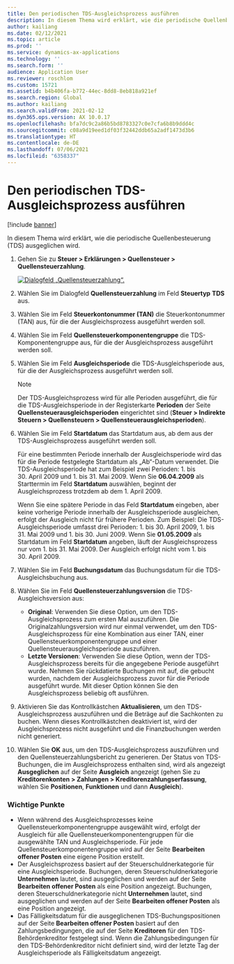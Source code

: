```yaml
---
title: Den periodischen TDS-Ausgleichsprozess ausführen
description: In diesem Thema wird erklärt, wie die periodische Quellenbesteuerung (TDS) ausgeglichen wird.
author: kailiang
ms.date: 02/12/2021
ms.topic: article
ms.prod: ''
ms.service: dynamics-ax-applications
ms.technology: ''
ms.search.form: ''
audience: Application User
ms.reviewer: roschlom
ms.custom: 15721
ms.assetid: b4b406fa-b772-44ec-8dd8-8eb818a921ef
ms.search.region: Global
ms.author: kailiang
ms.search.validFrom: 2021-02-12
ms.dyn365.ops.version: AX 10.0.17
ms.openlocfilehash: bfa7dc9c2a86b5bd8783327c0e7cfa6b8b9ddd4c
ms.sourcegitcommit: c08a9d19eed1df03f32442ddb65a2adf1473d3b6
ms.translationtype: HT
ms.contentlocale: de-DE
ms.lasthandoff: 07/06/2021
ms.locfileid: "6358337"
---
```

# <a name="run-the-periodic-tds-settlement-process"></a>Den periodischen TDS-Ausgleichsprozess ausführen

[!include [banner](../includes/banner.md)]

In diesem Thema wird erklärt, wie die periodische Quellenbesteuerung (TDS) ausgeglichen wird.

1. Gehen Sie zu **Steuer \> Erklärungen \> Quellensteuer \> Quellensteuerzahlung**.

    [![Dialogfeld „Quellensteuerzahlung“.](./media/apac-ind-TDS-47.png)](./media/apac-ind-TDS-47.png)

2. Wählen Sie im Dialogfeld **Quellensteuerzahlung** im Feld **Steuertyp** **TDS** aus.
3. Wählen Sie im Feld **Steuerkontonummer (TAN)** die Steuerkontonummer (TAN) aus, für die der Ausgleichsprozess ausgeführt werden soll.
4. Wählen Sie im Feld **Quellensteuerkomponentengruppe** die TDS-Komponentengruppe aus, für die der Ausgleichsprozess ausgeführt werden soll.
5. Wählen Sie im Feld **Ausgleichsperiode** die TDS-Ausgleichsperiode aus, für die der Ausgleichsprozess ausgeführt werden soll.

    > [!NOTE]
    > Der TDS-Ausgleichsprozess wird für alle Perioden ausgeführt, die für die TDS-Ausgleichsperiode in der Registerkarte **Perioden** der Seite **Quellensteuerausgleichsperioden** eingerichtet sind (**Steuer \> Indirekte Steuern \> Quellensteuern \> Quellensteuerausgleichsperioden**).

6. Wählen Sie im Feld **Startdatum** das Startdatum aus, ab dem aus der TDS-Ausgleichsprozess ausgeführt werden soll.

    Für eine bestimmten Periode innerhalb der Ausgleichsperiode wird das für die Periode festgelegte Startdatum als „Ab“-Datum verwendet. Die TDS-Ausgleichsperiode hat zum Beispiel zwei Perioden: 1. bis 30. April 2009 und 1. bis 31. Mai 2009. Wenn Sie **06.04.2009** als Starttermin im Feld **Startdatum** auswählen, beginnt der Ausgleichsprozess trotzdem ab dem 1. April 2009.

    Wenn Sie eine spätere Periode in das Feld **Startdatum** eingeben, aber keine vorherige Periode innerhalb der Ausgleichsperiode ausgleichen, erfolgt der Ausgleich nicht für frühere Perioden. Zum Beispiel: Die TDS-Ausgleichsperiode umfasst drei Perioden: 1. bis 30. April 2009, 1. bis 31. Mai 2009 und 1. bis 30. Juni 2009. Wenn Sie **01.05.2009** als Startdatum im Feld **Startdatum** angeben, läuft der Ausgleichsprozess nur vom 1. bis 31. Mai 2009. Der Ausgleich erfolgt nicht vom 1. bis 30. April 2009.

7. Wählen Sie im Feld **Buchungsdatum** das Buchungsdatum für die TDS-Ausgleichsbuchung aus.
8. Wählen Sie im Feld **Quellensteuerzahlungsversion** die TDS-Ausgleichsversion aus:

     - **Original**: Verwenden Sie diese Option, um den TDS-Ausgleichsprozess zum ersten Mal auszuführen. Die Originalzahlungsversion wird nur einmal verwendet, um den TDS-Ausgleichsprozess für eine Kombination aus einer TAN, einer Quellensteuerkomponentengruppe und einer Quellensteuerausgleichsperiode auszuführen.
    - **Letzte Versionen**: Verwenden Sie diese Option, wenn der TDS-Ausgleichsprozess bereits für die angegebene Periode ausgeführt wurde. Nehmen Sie rückdatierte Buchungen mit auf, die gebucht wurden, nachdem der Ausgleichsprozess zuvor für die Periode ausgeführt wurde. Mit dieser Option können Sie den Ausgleichsprozess beliebig oft ausführen.

9. Aktivieren Sie das Kontrollkästchen **Aktualisieren**, um den TDS-Ausgleichsprozess auszuführen und die Beträge auf die Sachkonten zu buchen. Wenn dieses Kontrollkästchen deaktiviert ist, wird der Ausgleichsprozess nicht ausgeführt und die Finanzbuchungen werden nicht generiert.
10. Wählen Sie **OK** aus, um den TDS-Ausgleichsprozess auszuführen und den Quellensteuerzahlungsbericht zu generieren. Der Status von TDS-Buchungen, die im Ausgleichsprozess enthalten sind, wird als angezeigt **Ausgeglichen** auf der Seite **Ausgleich** angezeigt (gehen Sie zu **Kreditorenkonten \> Zahlungen \> Kreditorenzahlungserfassung**, wählen Sie **Positionen**, **Funktionen** und dann **Ausgleich**).

### <a name="important-points"></a>Wichtige Punkte

- Wenn während des Ausgleichsprozesses keine Quellensteuerkomponentengruppe ausgewählt wird, erfolgt der Ausgleich für alle Quellensteuerkomponentengruppen für die ausgewählte TAN und Ausgleichsperiode. Für jede Quellensteuerkomponentengruppe wird auf der Seite **Bearbeiten offener Posten** eine eigene Position erstellt.
- Der Ausgleichsprozess basiert auf der Steuerschuldnerkategorie für eine Ausgleichsperiode. Buchungen, deren Steuerschuldnerkategorie **Unternehmen** lautet, sind ausgeglichen und werden auf der Seite **Bearbeiten offener Posten** als eine Position angezeigt. Buchungen, deren Steuerschuldnerkategorie nicht **Unternehmen** lautet, sind ausgeglichen und werden auf der Seite **Bearbeiten offener Posten** als eine Position angezeigt.
- Das Fälligkeitsdatum für die ausgeglichenen TDS-Buchungspositionen auf der Seite **Bearbeiten offener Posten** basiert auf den Zahlungsbedingungen, die auf der Seite **Kreditoren** für den TDS-Behördenkreditor festgelegt sind. Wenn die Zahlungsbedingungen für den TDS-Behördenkreditor nicht definiert sind, wird der letzte Tag der Ausgleichsperiode als Fälligkeitsdatum angezeigt.
